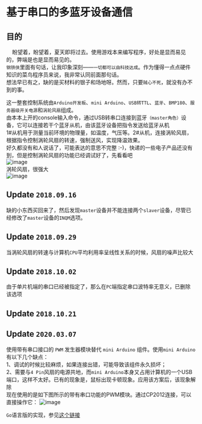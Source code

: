 # 基于串口的多蓝牙设备通信
## 目的
&nbsp;&nbsp;&nbsp;&nbsp;盼望着，盼望着，夏天即将过去。使用游戏本来编写程序，好处是显而易见的，弊端是也是显而易见的。</br>
`钢铁侠`里面有句话，让我印象深刻——`一切都可以由科技达成`。作为懂得一点点硬件知识的菜鸟程序员来说，我非常认同前面那句话。</br>
想法早已有之，缺的是买材料的银子和场地呀。然而，只要`贼心不死`，就没有办不到的事。</br>

这一整套控制系统由`Arduino开发板`、`mini Arduino`、`USB转TTL`、`蓝牙`、`BMP180`、`服务器级开关电源`和`涡轮风扇`组成。</br>
由本本上开的console输入命令，通过USB转串口连接到蓝牙`（master角色）`设备，它可以连接若干个蓝牙从机，由该蓝牙设备把指令发送给蓝牙从机</br>
1#从机用于测量当前环境的物理量，如温度，气压等。2#从机，连接涡轮风扇，根据指令控制涡轮风扇的转速，强制送风，实现降温效果。</br>
好久都没有和人说话了，可能表达的意思不完整 :-)，快递的一些电子产品还没有到，但是控制涡轮风扇的功能已经调试好了，先看看吧</br>
![image](https://github.com/Iflier/fanAndBLT/blob/master/images/1.jpg)</br>
涡轮风扇，很强大</br>
![image](https://github.com/Iflier/fanAndBLT/blob/master/images/2.jpg)</br>

## Update `2018.09.16`

缺的小东西买回来了，然后发现`master`设备并不能连接两个`slaver`设备，尽管已经修改了`master`设备的`INQM`选项。

## Update `2018.09.29`

当涡轮风扇的转速与计算机`CPU`平均利用率呈线性关系的时候，风扇的噪声比较大</br>

## Update `2018.10.02`

由于单片机端的串口已经被指定了，那么在`PC`端指定串口波特率无意义，已删除该选项

## Update `2018.10.21`

## Update `2020.03.07`

使用带有串口接口的 `PWM` 发生器模块替代 `mini Arduino` 组件。使用`mini Arduino`有以下几个缺点：</br>
1、调试的时候比较麻烦，如果连接出错，可能导致该组件永久损坏；</br>
2、需要与`4 Pin`风扇的电源共地，而`mini Arduino`本身又占用计算机的一个USB端口，这样不太好。已有的现象是，鼠标出现卡顿现象。应用该方案后，该现象解除  
现在使用的是如下图所示的带有串口功能的PWM模块。通过CP2012连接，可以直接操作它：
![image](https://github.com/Iflier/fanAndBLT/blob/linearSpeed/images/PWM%E6%A8%A1%E5%9D%97.PNG)  


`Go`语言版的实现，参见[这个链接](https://github.com/Iflier/fanAndBLTGo/tree/useSwitch)
